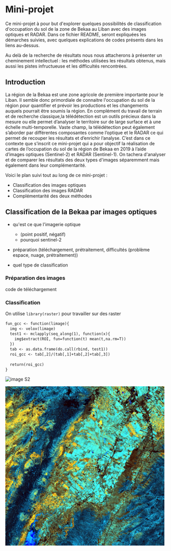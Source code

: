 # Mini-projet

Ce mini-projet à pour but d'explorer quelques possibilités de classification d'occupation du sol de la zone de Bekaa au Liban avec des images optiques et RADAR. Dans ce fichier README, seront expliquées les démarches suivies, avec quelques explications de codes présents dans les liens au-dessus.

Au delà de la recherche de résultats nous nous attacherons à présenter un cheminement intellectuel : les méthodes utilisées les résultats obtenus, mais aussi les pistes infructueuse et les difficultés rencontrées. 


## Introduction

La région de la Bekaa est une zone agricole de première importante pour le Liban. Il semble donc primordiale de connaitre l'occupation du sol de la région pour quantifier et prévoir les productions et les changements auquels pourrait être soumis la région. En complément du travail de terrain et de recherche classique,la télédétection est un outils précieux dans la mesure ou elle permet d’analyser le territoire sur de large surface et à une échelle multi-temporelle. Vaste champ, la télédétection peut également s’aborder par différentes composantes comme l’optique et le RADAR ce qui permet de recouper les résultats et d’enrichir l’analyse. 
C’est dans ce contexte que s’inscrit ce mini-projet qui a pour objectif la réalisation de cartes de l’occupation du sol de la région de Bekaa en 2019 à l’aide d’images optiques (Sentinel-2) et RADAR (Sentinel-1). On tachera d'analyser et de comparer les résultats des deux types d'images séparemment mais également dans leur complémentarité.


Voici le plan suivi tout au long de ce mini-projet :

* Classification des images optiques
* Classification des images RADAR
* Complémentarité des deux méthodes


## Classification de la Bekaa par images optiques
 
- qu'est ce que l'imagerie optique 
     - (point positif, négatif)
     - pourquoi sentinel-2 
     
- préparation (téléchargement, prétraitement, difficultés (problème espace, nuage, prétraitement))
- quel type de classification 

### Préparation des images 

code de téléchargement 


### Classification














On utilise `library(raster)` pour travailler sur des raster

```
fun_gcc <- function(limage){
  img <- velox(limage)
  test1 <- mclapply(seq_along(1), function(x){
    img$extract(ROI, fun=function(t) mean(t,na.rm=T))
  })
  tab <- as.data.frame(do.call(rbind, test1))
  roi_gcc <- tab[,2]/(tab[,1]+tab[,2]+tab[,3])
  
  return(roi_gcc)
}
```



![image S2](file:///Users/hugotreuildussouet/Desktop/IMG_4363.jpg)


<img src="images/Rplot.jpeg" width="500">
